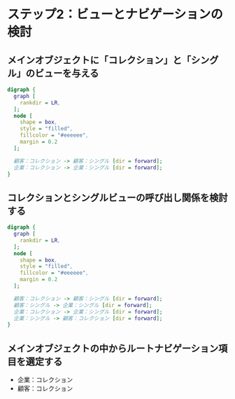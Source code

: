 # ステップ2：ビューとナビゲーションの検討

## メインオブジェクトに「コレクション」と「シングル」のビューを与える
```dot
digraph {
  graph [
    rankdir = LR,
  ];
  node [
    shape = box,
    style = "filled",
    fillcolor = "#eeeeee",
    margin = 0.2
  ];

  顧客：コレクション -> 顧客：シングル [dir = forward];
  企業：コレクション -> 企業：シングル [dir = forward];
}
```


## コレクションとシングルビューの呼び出し関係を検討する
```dot
digraph {
  graph [
    rankdir = LR,
  ];
  node [
    shape = box,
    style = "filled",
    fillcolor = "#eeeeee",
    margin = 0.2
  ];

  顧客：コレクション -> 顧客：シングル [dir = forward];
  顧客：シングル -> 企業：シングル [dir = forward];
  企業：コレクション -> 企業：シングル [dir = forward];
  企業：シングル -> 顧客：コレクション [dir = forward];
}
```


## メインオブジェクトの中からルートナビゲーション項目を選定する
- 企業：コレクション
- 顧客：コレクション
